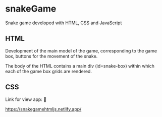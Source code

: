 # snakeGame

Snake game developed with HTML, CSS and JavaScript

## HTML

Development of the main model of the game, corresponding to the game box, buttons for the movement of the snake.

The body of the HTML contains a main div (id=snake-box) within which each of the game box grids are rendered.

## CSS




Link for view app: 🔗

https://snakegamehtmljs.netlify.app/
